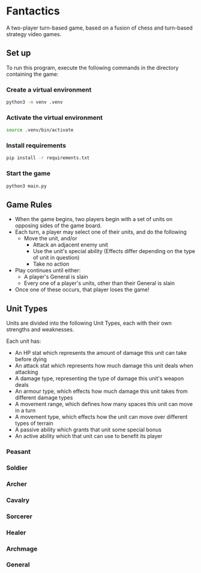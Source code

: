# Fantactics

A two-player turn-based game, based on a fusion of chess and turn-based strategy video games.

## Set up

To run this program, execute the following commands in the directory containing the game:

### Create a virtual environment

```bash
python3 -m venv .venv
```

### Activate the virtual environment

```bash
source .venv/bin/activate
```

### Install requirements

```bash
pip install -r requirements.txt
```

### Start the game

```bash
python3 main.py
```

## Game Rules

- When the game begins, two players begin with a set of units on opposing sides of the game board.
- Each turn, a player may select one of their units, and do the following
  - Move the unit, and/or
    - Attack an adjacent enemy unit
    - Use the unit's special ability (Effects differ depending on the type of unit in question)
    - Take no action
- Play continues until either:
  - A player's General is slain
  - Every one of a player's units, other than their General is slain
- Once one of these occurs, that player loses the game!

## Unit Types

Units are divided into the following Unit Types, each with their own strengths and weaknesses.

Each unit has:

- An HP stat which represents the amount of damage this unit can take before dying
- An attack stat which represents how much damage this unit deals when attacking
- A damage type, representing the type of damage this unit's weapon deals
- An armour type, which effects how much damage this unit takes from different damage types
- A movement range, which defines how many spaces this unit can move in a turn
- A movement type, which effects how the unit can move over different types of terrain
- A passive ability which grants that unit some special bonus
- An active ability which that unit can use to benefit its player

### Peasant

### Soldier

### Archer

### Cavalry

### Sorcerer

### Healer

### Archmage

### General